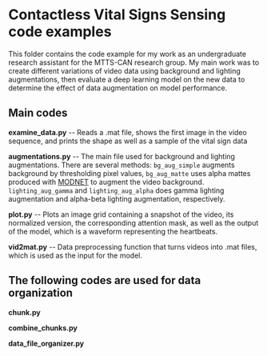 # Contactless Vital Signs Sensing code examples
This folder contains the code example for my work as an undergraduate research assistant for the MTTS-CAN research group. My main work was to create different variations of video data using background and lighting augmentations, then evaluate a deep learning model on the new data to determine the effect of data augmentation on model performance.

## Main codes

**examine_data.py** -- Reads a .mat file, shows the first image in the video sequence, and prints the shape as well as a sample of the vital sign data

**augmentations.py** -- The main file used for background and lighting augmentations. There are several methods: `bg_aug_simple` augments background by thresholding pixel values, `bg_aug_matte` uses alpha mattes produced with [MODNET](https://github.com/ZHKKKe/MODNet) to augment the video background. `lighting_aug_gamma` and `lighting_aug_alpha` does gamma lighting augmentation and alpha-beta lighting augmentation, respectively.

**plot.py** -- Plots an image grid containing a snapshot of the video, its normalized version, the corresponding attention mask, as well as the output of the model, which is a waveform representing the heartbeats.

**vid2mat.py** -- Data preprocessing function that turns videos into .mat files, which is used as the input for the model.

## The following codes are used for data organization

**chunk.py**

**combine_chunks.py**

**data_file_organizer.py**
